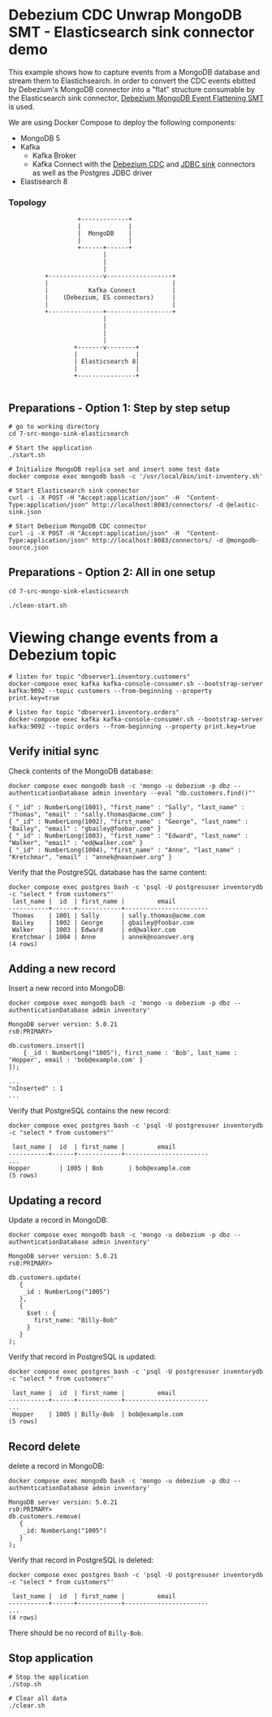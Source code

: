 # Debezium CDC Unwrap MongoDB SMT  - Elasticsearch sink connector demo

This example shows how to capture events from a MongoDB database and stream them to Elastichsearch.
In order to convert the CDC events ebitted by Debezium's MongoDB connector into a "flat" structure consumable by the Elasticsearch sink connector, [Debezium MongoDB Event Flattening SMT](https://debezium.io/docs/configuration/mongodb-event-flattening/) is used.

We are using Docker Compose to deploy the following components:

* MongoDB 5
* Kafka
  * Kafka Broker
  * Kafka Connect with the [Debezium CDC](https://debezium.io/) and [JDBC sink](https://github.com/confluentinc/kafka-connect-jdbc) connectors as well as the Postgres JDBC driver
* Elastisearch 8

### Topology

```
                   +-------------+
                   |             |
                   |  MongoDB    |
                   |             |
                   +------+------+
                          |
                          |
                          |
          +---------------v------------------+
          |                                  |
          |           Kafka Connect          |
          |    (Debezium, ES connectors)     |
          |                                  |
          +---------------+------------------+
                          |
                          |
                          |
                          |
                  +-------v--------+
                  |                |
                  | Elasticsearch 8|
                  |                |
                  +----------------+


```


## Preparations - Option 1: Step by step setup

```shell
# go to working directory
cd 7-src-mongo-sink-elasticsearch

# Start the application
./start.sh

# Initialize MongoDB replica set and insert some test data
docker compose exec mongodb bash -c '/usr/local/bin/init-inventory.sh'

# Start Elasticsearch sink connector
curl -i -X POST -H "Accept:application/json" -H  "Content-Type:application/json" http://localhost:8083/connectors/ -d @elastic-sink.json

# Start Debezium MongoDB CDC connector
curl -i -X POST -H "Accept:application/json" -H  "Content-Type:application/json" http://localhost:8083/connectors/ -d @mongodb-source.json

```

## Preparations - Option 2: All in one setup
```shell
cd 7-src-mongo-sink-elasticsearch

./clean-start.sh
```

# Viewing change events from a Debezium topic

```shell
# listen for topic "dbserver1.inventory.customers"
docker-compose exec kafka kafka-console-consumer.sh --bootstrap-server kafka:9092 --topic customers --from-beginning --property print.key=true
	
# listen for topic "dbserver1.inventory.orders"
docker-compose exec kafka kafka-console-consumer.sh --bootstrap-server kafka:9092 --topic orders --from-beginning --property print.key=true
```



## Verify initial sync

Check contents of the MongoDB database:

```shell
docker compose exec mongodb bash -c 'mongo -u debezium -p dbz --authenticationDatabase admin inventory --eval "db.customers.find()"'

{ "_id" : NumberLong(1001), "first_name" : "Sally", "last_name" : "Thomas", "email" : "sally.thomas@acme.com" }
{ "_id" : NumberLong(1002), "first_name" : "George", "last_name" : "Bailey", "email" : "gbailey@foobar.com" }
{ "_id" : NumberLong(1003), "first_name" : "Edward", "last_name" : "Walker", "email" : "ed@walker.com" }
{ "_id" : NumberLong(1004), "first_name" : "Anne", "last_name" : "Kretchmar", "email" : "annek@noanswer.org" }
```

Verify that the PostgreSQL database has the same content:

```shell
docker compose exec postgres bash -c 'psql -U postgresuser inventorydb -c "select * from customers"'
 last_name |  id  | first_name |         email
-----------+------+------------+-----------------------
 Thomas    | 1001 | Sally      | sally.thomas@acme.com
 Bailey    | 1002 | George     | gbailey@foobar.com
 Walker    | 1003 | Edward     | ed@walker.com
 Kretchmar | 1004 | Anne       | annek@noanswer.org
(4 rows)
```

## Adding a new record

Insert a new record into MongoDB:

```shell
docker compose exec mongodb bash -c 'mongo -u debezium -p dbz --authenticationDatabase admin inventory'

MongoDB server version: 5.0.21
rs0:PRIMARY>

db.customers.insert([
    { _id : NumberLong("1005"), first_name : 'Bob', last_name : 'Hopper', email : 'bob@example.com' }
]);

...
"nInserted" : 1
...
```

Verify that PostgreSQL contains the new record:

```shell
docker compose exec postgres bash -c 'psql -U postgresuser inventorydb -c "select * from customers"'

 last_name |  id  | first_name |         email
-----------+------+------------+-----------------------
...
Hopper        | 1005 | Bob       | bob@example.com
(5 rows)
```

## Updating a record

Update a record in MongoDB:

```shell
docker compose exec mongodb bash -c 'mongo -u debezium -p dbz --authenticationDatabase admin inventory'

MongoDB server version: 5.0.21
rs0:PRIMARY>

db.customers.update(
   {
    _id : NumberLong("1005")
   },
   {
     $set : {
       first_name: "Billy-Bob"
     }
   }
);
```

Verify that record in PostgreSQL is updated:

```shell
docker compose exec postgres bash -c 'psql -U postgresuser inventorydb -c "select * from customers"'

 last_name |  id  | first_name |         email
-----------+------+------------+-----------------------
...
 Hopper    | 1005 | Billy-Bob  | bob@example.com
(5 rows)
```

## Record delete
delete a record in MongoDB:

```shell
docker compose exec mongodb bash -c 'mongo -u debezium -p dbz --authenticationDatabase admin inventory'

MongoDB server version: 5.0.21
rs0:PRIMARY>
db.customers.remove(
   {
    _id: NumberLong("1005")
   }
);   
```

Verify that record in PostgreSQL is deleted:

```shell
docker compose exec postgres bash -c 'psql -U postgresuser inventorydb -c "select * from customers"'

 last_name |  id  | first_name |         email
-----------+------+------------+-----------------------
...
(4 rows)
```

There should be no record of `Billy-Bob`.


## Stop application
```shell
# Stop the application
./stop.sh

# Clear all data
./clear.sh
```